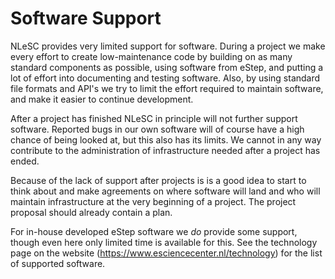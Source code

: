 # Software Support

NLeSC provides very limited support for software. During a project we make every effort to create low-maintenance code by building on as many standard components as possible, using software from eStep, and putting a lot of effort into documenting and testing software. Also, by using standard file formats and API's we try to limit the effort required to maintain software, and make it easier to continue development.

After a project has finished NLeSC in principle will not further support software. Reported bugs in our own software will of course have a high chance of being looked at, but this also has its limits. We cannot in any way contribute to the administration of infrastructure needed after a project has ended.

Because of the lack of support after projects is is a good idea to start to think about and make agreements on where software will land and who will maintain infrastructure at the very beginning of a project. The project proposal should already contain a plan.

For in-house developed eStep software we _do_ provide some support, though even here only limited time is available for this. See the technology page on the website (https://www.esciencecenter.nl/technology) for the list of supported software.
